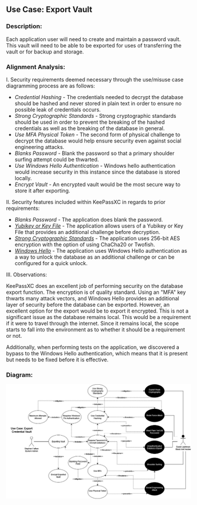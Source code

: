 ## Use Case: Export Vault

### Description:
Each application user will need to create and maintain a password vault. This vault will need to be able to be exported for uses of transferring the vault or for backup and storage.  

### Alignment Analysis:
I. Security requirements deemed necessary through the use/misuse case diagramming process are as follows:
* *Credential Hashing* - The credentials needed to decrypt the database should be hashed and never stored in plain text in order to ensure no possible leak of credentials occurs.
* *Strong Cryptographic Standards* - Strong cryptographic standards should be used in order to prevent the breaking of the hashed credentials as well as the breaking of the database in general.
* *Use MFA Physical Token* - The second form of physical challenge to decrypt the database would help ensure security even against social engineering attacks.   
* *Blanks Password* - Blank the password so that a primary shoulder surfing attempt could be thwarted.
* *Use Windows Hello Authentication* - Windows hello authentication would increase security in this instance since the database is stored locally.
* *Encrypt Vault* - An encrypted vault would be the most secure way to store it after exporting.

II. Security features included within KeePassXC in regards to prior requirements:
* *Blanks Password* - The application does blank the password.
* *[Yubikey or Key File](https://keepassxc.org/project/)* - The application allows users of a Yubikey or Key File that provides an additional challenge before decryption.
* *[Strong Cryptographic Standards](https://keepassxc.org/docs/KeePassXC_UserGuide.html#_database_settings)* - The application uses 256-bit AES encryption with the option of using ChaCha20 or Twofish.
* *[Windows Hello](https://keepassxc.org/docs/KeePassXC_GettingStarted.html#_quick_unlock)* - The application uses Windows Hello authentication as a way to unlock the database as an additional challenge or can be configured for a quick unlock.

III. Observations:

KeePassXC does an excellent job of performing security on the database export function. The encryption is of quality standard. Using an "MFA" key thwarts many attack vectors, and Windows Hello provides an additional layer of security before the database can be exported. However, an excellent option for the export would be to export it encrypted. This is not a significant issue as the database remains local. This would be a requirement if it were to travel through the internet. Since it remains local, the scope starts to fall into the environment as to whether it should be a requirement or not. 

Additionally, when performing tests on the application, we discovered a bypass to the Windows Hello authentication, which means that it is present but needs to be fixed before it is effective. 

### Diagram: 
<img src="Export Vault Use CaseV6.jpg">
